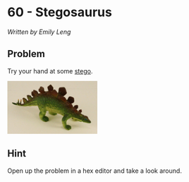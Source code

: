# 60 - Stegosaurus

*Written by Emily Leng*

## Problem

Try your hand at some [stego](http://en.wikipedia.org/wiki/Steganography).

<img src="stegosaurus.jpg" height="120" />

## Hint

Open up the problem in a hex editor and take a look around.

